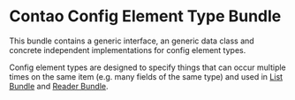 # Contao Config Element Type Bundle

This bundle contains a generic interface, an generic data class and concrete independent implementations for config element types. 

Config element types are designed to specify things that can occur multiple times on the same item (e.g. many fields of the same type) and used in [List Bundle](https://github.com/heimrichhannot/contao-list-bundle) and [Reader Bundle](https://github.com/heimrichhannot/contao-reader-bundle).